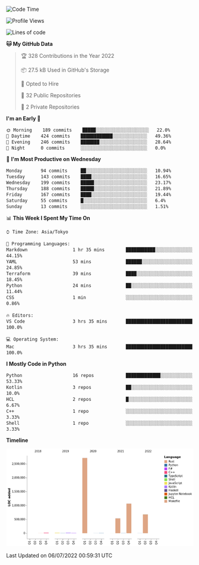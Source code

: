 <!--START_SECTION:waka-->
![Code Time](http://img.shields.io/badge/Code%20Time-0%20secs-blue)

![Profile Views](http://img.shields.io/badge/Profile%20Views-0-blue)

![Lines of code](https://img.shields.io/badge/From%20Hello%20World%20I%27ve%20Written-5%20Million%20lines%20of%20code-blue)

**🐱 My GitHub Data** 

> 🏆 328 Contributions in the Year 2022
 > 
> 📦 27.5 kB Used in GitHub's Storage 
 > 
> 💼 Opted to Hire
 > 
> 📜 32 Public Repositories 
 > 
> 🔑 2 Private Repositories  
 > 
**I'm an Early 🐤** 

```text
🌞 Morning    189 commits    █████░░░░░░░░░░░░░░░░░░░░   22.0% 
🌆 Daytime    424 commits    ████████████░░░░░░░░░░░░░   49.36% 
🌃 Evening    246 commits    ███████░░░░░░░░░░░░░░░░░░   28.64% 
🌙 Night      0 commits      ░░░░░░░░░░░░░░░░░░░░░░░░░   0.0%

```
📅 **I'm Most Productive on Wednesday** 

```text
Monday       94 commits     ██░░░░░░░░░░░░░░░░░░░░░░░   10.94% 
Tuesday      143 commits    ████░░░░░░░░░░░░░░░░░░░░░   16.65% 
Wednesday    199 commits    █████░░░░░░░░░░░░░░░░░░░░   23.17% 
Thursday     188 commits    █████░░░░░░░░░░░░░░░░░░░░   21.89% 
Friday       167 commits    ████░░░░░░░░░░░░░░░░░░░░░   19.44% 
Saturday     55 commits     █░░░░░░░░░░░░░░░░░░░░░░░░   6.4% 
Sunday       13 commits     ░░░░░░░░░░░░░░░░░░░░░░░░░   1.51%

```


📊 **This Week I Spent My Time On** 

```text
⌚︎ Time Zone: Asia/Tokyo

💬 Programming Languages: 
Markdown                 1 hr 35 mins        ███████████░░░░░░░░░░░░░░   44.15% 
YAML                     53 mins             ██████░░░░░░░░░░░░░░░░░░░   24.85% 
Terraform                39 mins             ████░░░░░░░░░░░░░░░░░░░░░   18.45% 
Python                   24 mins             ██░░░░░░░░░░░░░░░░░░░░░░░   11.44% 
CSS                      1 min               ░░░░░░░░░░░░░░░░░░░░░░░░░   0.86%

🔥 Editors: 
VS Code                  3 hrs 35 mins       █████████████████████████   100.0%

💻 Operating System: 
Mac                      3 hrs 35 mins       █████████████████████████   100.0%

```

**I Mostly Code in Python** 

```text
Python                   16 repos            █████████████░░░░░░░░░░░░   53.33% 
Kotlin                   3 repos             ██░░░░░░░░░░░░░░░░░░░░░░░   10.0% 
HCL                      2 repos             █░░░░░░░░░░░░░░░░░░░░░░░░   6.67% 
C++                      1 repo              ░░░░░░░░░░░░░░░░░░░░░░░░░   3.33% 
Shell                    1 repo              ░░░░░░░░░░░░░░░░░░░░░░░░░   3.33%

```


**Timeline**

![Chart not found](https://raw.githubusercontent.com/kitagawa-hr/kitagawa-hr/main/charts/bar_graph.png) 


 Last Updated on 06/07/2022 00:59:31 UTC
<!--END_SECTION:waka-->
